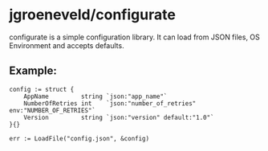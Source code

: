 # jgroeneveld/configurate


configurate is a simple configuration library.
It can load from JSON files, OS Environment and accepts defaults.

## Example:

```
config := struct {
    AppName         string `json:"app_name"`
    NumberOfRetries int    `json:"number_of_retries" env:"NUMBER_OF_RETRIES"`
    Version         string `json:"version" default:"1.0"`
}{}

err := LoadFile("config.json", &config)
```
